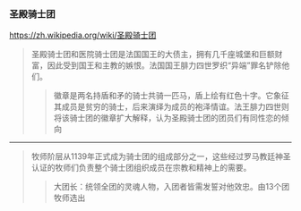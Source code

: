 ### 圣殿骑士团
https://zh.wikipedia.org/wiki/圣殿骑士团
>圣殿骑士团和医院骑士团是法国国王的大债主，拥有几千座城堡和巨额财富，因此受到国王和主教的嫉恨。法国国王腓力四世罗织“异端”罪名铲除他们。
>>徽章是两名持盾和矛的骑士共骑一匹马，盾上绘有红色十字。它象征其成员是贫穷的骑士，后来演绎为成员的袍泽情谊。法王腓力四世则将该骑士团的徽章扩大解释，认为圣殿骑士团的团员们有同性恋的倾向
---
>牧师阶层从1139年正式成为骑士团的组成部分之一，这些经过罗马教廷神圣认证的牧师们负责整个骑士团组织成员在宗教和精神上的需要。
>>大团长：统领全团的灵魂人物，入团者皆需发誓对他效忠。由13个团牧师选出